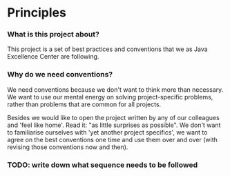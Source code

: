 # Principles


### What is this project about?

This project is a set of best practices and conventions that we as Java Excellence Center are following. 

### Why do we need conventions?

We need conventions because we don't want to think more than necessary.
We want to use our mental energy on solving project-specific problems, rather than problems that are common for all projects.

Besides we would like to open the project written by any of our colleagues and 'feel like home'. Read it: "as little surprises as possible". We don't want to familiarise ourselves with 'yet another project specifics', we want to agree on the best conventions one time and use them over and over (with revising those conventions now and then).   


### TODO: write down what sequence needs to be followed
